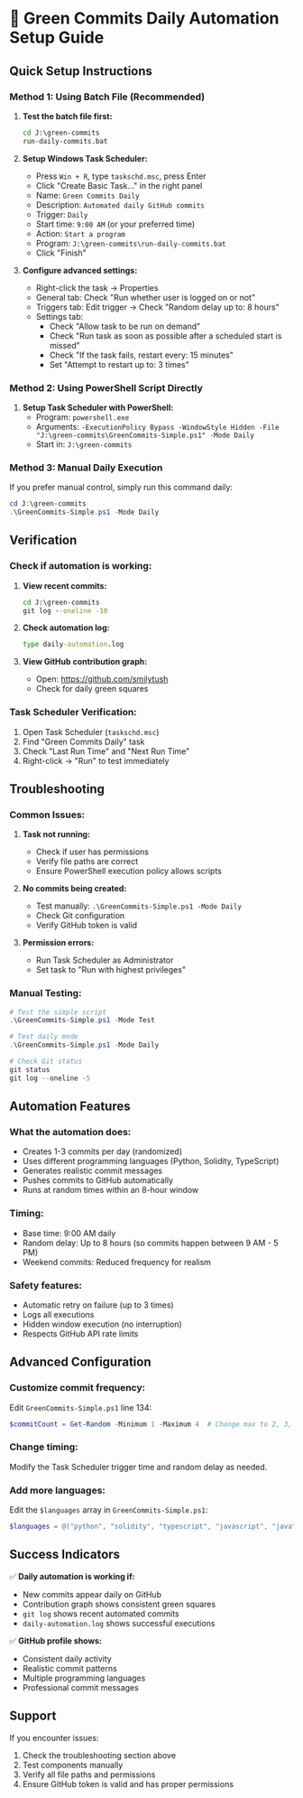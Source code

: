 # 🤖 Green Commits Daily Automation Setup Guide

## Quick Setup Instructions

### Method 1: Using Batch File (Recommended)

1. **Test the batch file first:**
   ```cmd
   cd J:\green-commits
   run-daily-commits.bat
   ```

2. **Setup Windows Task Scheduler:**
   - Press `Win + R`, type `taskschd.msc`, press Enter
   - Click "Create Basic Task..." in the right panel
   - Name: `Green Commits Daily`
   - Description: `Automated daily GitHub commits`
   - Trigger: `Daily`
   - Start time: `9:00 AM` (or your preferred time)
   - Action: `Start a program`
   - Program: `J:\green-commits\run-daily-commits.bat`
   - Click "Finish"

3. **Configure advanced settings:**
   - Right-click the task → Properties
   - General tab: Check "Run whether user is logged on or not"
   - Triggers tab: Edit trigger → Check "Random delay up to: 8 hours"
   - Settings tab: 
     - Check "Allow task to be run on demand"
     - Check "Run task as soon as possible after a scheduled start is missed"
     - Check "If the task fails, restart every: 15 minutes"
     - Set "Attempt to restart up to: 3 times"

### Method 2: Using PowerShell Script Directly

1. **Setup Task Scheduler with PowerShell:**
   - Program: `powershell.exe`
   - Arguments: `-ExecutionPolicy Bypass -WindowStyle Hidden -File "J:\green-commits\GreenCommits-Simple.ps1" -Mode Daily`
   - Start in: `J:\green-commits`

### Method 3: Manual Daily Execution

If you prefer manual control, simply run this command daily:
```powershell
cd J:\green-commits
.\GreenCommits-Simple.ps1 -Mode Daily
```

## Verification

### Check if automation is working:

1. **View recent commits:**
   ```cmd
   cd J:\green-commits
   git log --oneline -10
   ```

2. **Check automation log:**
   ```cmd
   type daily-automation.log
   ```

3. **View GitHub contribution graph:**
   - Open: https://github.com/smilytush
   - Check for daily green squares

### Task Scheduler Verification:

1. Open Task Scheduler (`taskschd.msc`)
2. Find "Green Commits Daily" task
3. Check "Last Run Time" and "Next Run Time"
4. Right-click → "Run" to test immediately

## Troubleshooting

### Common Issues:

1. **Task not running:**
   - Check if user has permissions
   - Verify file paths are correct
   - Ensure PowerShell execution policy allows scripts

2. **No commits being created:**
   - Test manually: `.\GreenCommits-Simple.ps1 -Mode Daily`
   - Check Git configuration
   - Verify GitHub token is valid

3. **Permission errors:**
   - Run Task Scheduler as Administrator
   - Set task to "Run with highest privileges"

### Manual Testing:

```powershell
# Test the simple script
.\GreenCommits-Simple.ps1 -Mode Test

# Test daily mode
.\GreenCommits-Simple.ps1 -Mode Daily

# Check Git status
git status
git log --oneline -5
```

## Automation Features

### What the automation does:
- Creates 1-3 commits per day (randomized)
- Uses different programming languages (Python, Solidity, TypeScript)
- Generates realistic commit messages
- Pushes commits to GitHub automatically
- Runs at random times within an 8-hour window

### Timing:
- Base time: 9:00 AM daily
- Random delay: Up to 8 hours (so commits happen between 9 AM - 5 PM)
- Weekend commits: Reduced frequency for realism

### Safety features:
- Automatic retry on failure (up to 3 times)
- Logs all executions
- Hidden window execution (no interruption)
- Respects GitHub API rate limits

## Advanced Configuration

### Customize commit frequency:
Edit `GreenCommits-Simple.ps1` line 134:
```powershell
$commitCount = Get-Random -Minimum 1 -Maximum 4  # Change max to 2, 3, 5, etc.
```

### Change timing:
Modify the Task Scheduler trigger time and random delay as needed.

### Add more languages:
Edit the `$languages` array in `GreenCommits-Simple.ps1`:
```powershell
$languages = @("python", "solidity", "typescript", "javascript", "java", "cpp")
```

## Success Indicators

✅ **Daily automation is working if:**
- New commits appear daily on GitHub
- Contribution graph shows consistent green squares
- `git log` shows recent automated commits
- `daily-automation.log` shows successful executions

✅ **GitHub profile shows:**
- Consistent daily activity
- Realistic commit patterns
- Multiple programming languages
- Professional commit messages

## Support

If you encounter issues:
1. Check the troubleshooting section above
2. Test components manually
3. Verify all file paths and permissions
4. Ensure GitHub token is valid and has proper permissions
